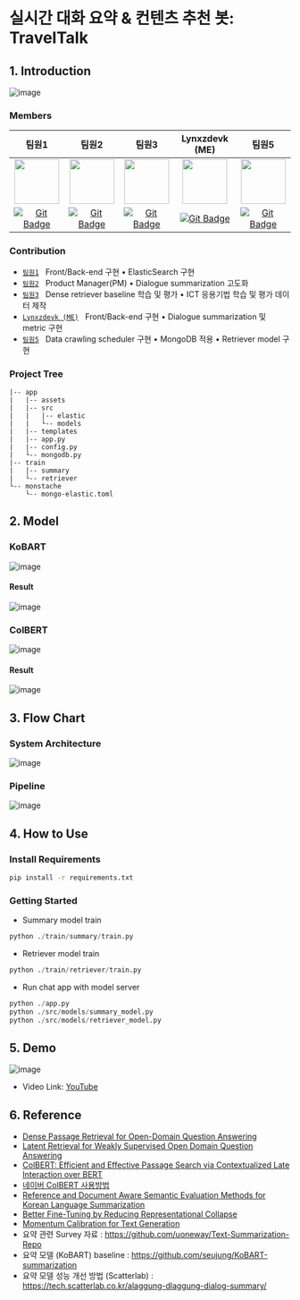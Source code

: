 # 실시간 대화 요약 & 컨텐츠 추천 봇: TravelTalk


## 1. Introduction

![image](https://user-images.githubusercontent.com/28976334/217152562-3f970d1e-6b69-460e-8cd1-01c0c1409c1a.png)


### Members

|팀원1|팀원2|팀원3|Lynxzdevk (ME)|팀원5|
|:---:|:---:|:---:|:---:|:---:|
| <img src='https://avatars.githubusercontent.com/u/97166760?v=4' height=80 width=80px></img> | <img src='https://avatars.githubusercontent.com/u/33012030?v=4' height=80 width=80px></img> | <img src='https://avatars.githubusercontent.com/u/87929279?v=4' height=80 width=80px></img> | <img src='https://avatars.githubusercontent.com/u/28976334?v=4' height=80 width=80px></img> | <img src='https://avatars.githubusercontent.com/u/49403520?v=4' height=80 width=80px></img> |
| [![Git Badge](http://img.shields.io/badge/-Github-black?style=flat-square&logo=github)](https://github.com/khs0415p) | [![Git Badge](http://img.shields.io/badge/-Github-black?style=flat-square&logo=github)](https://github.com/papari1123) | [![Git Badge](http://img.shields.io/badge/-Github-black?style=flat-square&logo=github)](https://github.com/coderJoon) | [![Git Badge](http://img.shields.io/badge/-Github-black?style=flat-square&logo=github)](https://github.com/lynxzdevk) | [![Git Badge](http://img.shields.io/badge/-Github-black?style=flat-square&logo=github)](https://github.com/iknocho) |

### Contribution

- [`팀원1`](https://github.com/khs0415p) &nbsp; Front/Back-end 구현 • ElasticSearch 구현
- [`팀원2`](https://github.com/papari1123) &nbsp; Product Manager(PM) • Dialogue summarization 고도화
- [`팀원3`](https://github.com/coderJoon) &nbsp; Dense retriever baseline 학습 및 평가 • ICT 응용기법 학습 및 평가 데이터 제작
- [`Lynxzdevk (ME)`](https://github.com/siryuon) &nbsp; Front/Back-end 구현 • Dialogue summarization 및 metric 구현
- [`팀원5`](https://github.com/iknocho) &nbsp; Data crawling scheduler 구현 • MongoDB 적용 • Retriever model 구현

### Project Tree

```
|-- app
|   |-- assets
|   |-- src
|   |   |-- elastic
|   |   └-- models
|   |-- templates
|   |-- app.py
|   |-- config.py
|   └-- mongodb.py
|-- train
|   |-- summary
|   └-- retriever
└-- monstache
    └-- mongo-elastic.toml
```

## 2. Model

### KoBART
![image](https://user-images.githubusercontent.com/28976334/217154805-074a1273-57d5-4a8b-a5ec-7a5bf6d0f78e.png)
#### Result
![image](https://user-images.githubusercontent.com/28976334/217692822-873a5243-a78b-4d94-8ba8-75e3465a6147.png)

### ColBERT
![image](https://user-images.githubusercontent.com/28976334/217154876-e0783607-28ef-489c-903b-841923acb695.png)
#### Result
![image](https://user-images.githubusercontent.com/28976334/217692905-5b401b6a-a82a-4359-b55f-adbe1a0b6b5c.png)

## 3. Flow Chart

### System Architecture

![image](https://user-images.githubusercontent.com/28976334/217692565-47e03ab8-0eb9-4187-ad1f-bbd61a274c59.png)

### Pipeline

![image](https://user-images.githubusercontent.com/28976334/217154026-2a9beaa8-0863-4df4-b3aa-8e57ef452e9f.png)

## 4. How to Use

### Install Requirements

```bash
pip install -r requirements.txt
```

### Getting Started

- Summary model train
```python
python ./train/summary/train.py
```

- Retriever model train
```python
python ./train/retriever/train.py
```

- Run chat app with model server
```python
python ./app.py
python ./src/models/summary_model.py
python ./src/models/retriever_model.py
```


## 5. Demo 
![image](https://user-images.githubusercontent.com/28976334/217154127-3c9c578d-63d2-486d-8ecf-fce637c39e29.png)
- Video Link: [YouTube](https://youtu.be/byFroRoArCY)

## 6. Reference
- [Dense Passage Retrieval for Open-Domain Question Answering](https://arxiv.org/pdf/2004.04906.pdf)
- [Latent Retrieval for Weakly Supervised Open Domain Question Answering](https://arxiv.org/pdf/1906.00300.pdf)
- [ColBERT: Efficient and Effective Passage Search via Contextualized Late Interaction over BERT](https://arxiv.org/pdf/2004.12832.pdf)
- [네이버 ColBERT 사용방법](https://tv.naver.com/v/23650668)
- [Reference and Document Aware Semantic Evaluation Methods for Korean Language Summarization](https://arxiv.org/pdf/2005.03510.pdf)
- [Better Fine-Tuning by Reducing Representational Collapse](https://arxiv.org/pdf/2008.03156.pdf)
- [Momentum Calibration for Text Generation](https://arxiv.org/pdf/2212.04257v1.pdf)
- 요약 관련 Survey 자료 : https://github.com/uoneway/Text-Summarization-Repo
- 요약 모델 (KoBART) baseline : https://github.com/seujung/KoBART-summarization
- 요약 모델 성능 개선 방법 (Scatterlab) : https://tech.scatterlab.co.kr/alaggung-dlaggung-dialog-summary/ 

